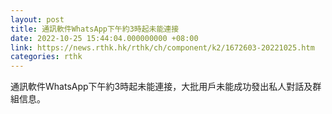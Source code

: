 ```yaml
---
layout: post
title: 通訊軟件WhatsApp下午約3時起未能連接
date: 2022-10-25 15:44:04.000000000 +08:00
link: https://news.rthk.hk/rthk/ch/component/k2/1672603-20221025.htm
categories: rthk
---
```


通訊軟件WhatsApp下午約3時起未能連接，大批用戶未能成功發出私人對話及群組信息。
